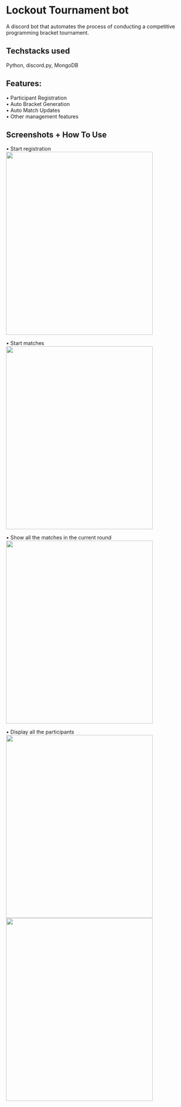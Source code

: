 # Lockout Tournament bot
A discord bot that automates the process of conducting a competitive programming bracket tournament.
## Techstacks used
Python, discord.py, MongoDB
## Features:
•	Participant Registration </br>
•	Auto Bracket Generation </br>
•	Auto Match Updates </br>
•	Other management features </br>
## Screenshots + How To Use
•	Start registration </br>
<img src="https://github.com/mit-riya/lockout-bot/assets/95142933/bbd6e61e-4a36-48ea-ba67-274a0a404ea2" width="400" height="500">


•	Start matches </br>
<img src="https://github.com/mit-riya/lockout-bot/assets/95142933/262b14b3-5f59-45db-b78e-fdfb81e9d735" width="400" height="500">


•	Show all the matches in the current round </br>
<img src="https://github.com/mit-riya/lockout-bot/assets/95142933/d506db68-1dea-4ea5-b25f-1b05ba12ac97" width="400" height="500">


•	Display all the participants </br>
<img src="https://github.com/mit-riya/lockout-bot/assets/95142933/6c692812-48fd-4ad6-8a0a-d585f7078435" width="400" height="500">
<img src="https://github.com/mit-riya/lockout-bot/assets/95142933/fa26a48c-8cf7-4cfc-9814-6a1dc8bdaa3d" width="400" height="500">
